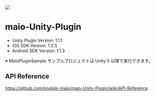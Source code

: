 ![](https://github.com/imobile-maio/maio-iOS-SDK/blob/wiki/doc/images/logo.png)

# maio-Unity-Plugin

* Unity Plugin Version: 1.1.1
* iOS SDK Version: 1.2.5
* Android SDK Version: 1.1.3

※ MaioPluginSample サンプルプロジェクトは Unity 5 以降で実行できます。

## API Reference
https://github.com/imobile-maio/maio-Unity-Plugin/wiki/API-Reference
